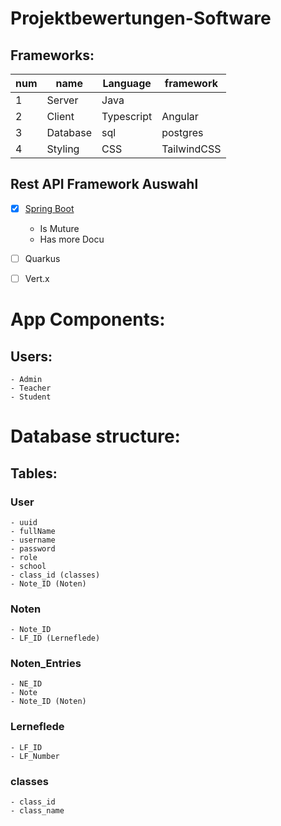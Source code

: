 # Projektbewertungen-Software


## Frameworks:

|num|name|Language|framework|
|-|-|-|-|
|1|Server|Java| |
|2|Client|Typescript|Angular|
|3|Database|sql|postgres|
|4|Styling|CSS|TailwindCSS|



## Rest API Framework Auswahl
- [x] [Spring Boot](https://medium.com/@ronaka2328/choosing-the-right-java-framework-for-rest-apis-a-comprehensive-guide-0816f2bfc89a)
    - Is Muture
    - Has more Docu
    
- [ ] Quarkus
- [ ] Vert.x



# App Components:

## Users:

    - Admin
    - Teacher
    - Student

# Database structure:

## Tables:

### User
    - uuid
    - fullName
    - username
    - password
    - role
    - school
    - class_id (classes)
    - Note_ID (Noten)

### Noten
    - Note_ID
    - LF_ID (Lerneflede)

### Noten_Entries
    - NE_ID
    - Note
    - Note_ID (Noten)

### Lerneflede
    - LF_ID
    - LF_Number

### classes
    - class_id
    - class_name

### 
